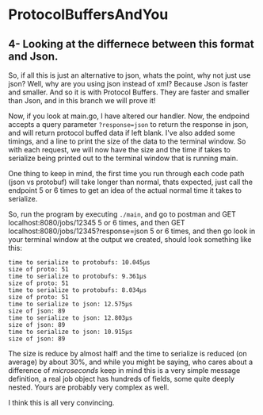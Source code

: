 # ProtocolBuffersAndYou

## 4- Looking at the differnece between this format and Json.

So, if all this is just an alternative to json, whats the point, why not just use json? Well, why are you using json instead of xml? Because Json is faster and smaller. And so it is with Protocol Buffers. They are faster and smaller than Json, and in this branch we will prove it!

Now, if you look at main.go, I have altered our handler. Now, the endpoind accepts a query parameter `?response=json` to return the response in json, and will return protocol buffed data if left blank. I've also added some timings, and a line to print the size of the data to the terminal window. So with each request, we will now have the size and the time if takes to serialize being printed out to the terminal window that is running main. 

One thing to keep in mind, the first time you run through each code path (json vs protobuf) will take longer than normal, thats expected, just call the endpoint 5 or 6 times to get an idea of the actual normal time it takes to serialize.

So, run the program by executing `./main`, and go to postman and GET localhost:8080/jobs/12345 5 or 6 times, and then GET localhost:8080/jobs/12345?response=json 5 or 6 times, and then go look in your terminal window at the output we created, should look something like this:
```
time to serialize to protobufs: 10.045µs
size of proto: 51
time to serialize to protobufs: 9.361µs
size of proto: 51
time to serialize to protobufs: 8.034µs
size of proto: 51
time to serialize to json: 12.575µs
size of json: 89
time to serialize to json: 12.803µs
size of json: 89
time to serialize to json: 10.915µs
size of json: 89
```

The size is reduce by almost half! and the time to serialize is reduced (on average) by about 30%, and while you might be saying, who cares about a difference of *microseconds* keep in mind this is a very simple message definition, a real job object has hundreds of fields, some quite deeply nested. Yours are probably very complex as well.

I think this is all very convincing.
